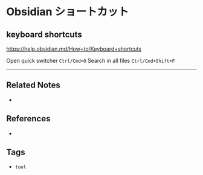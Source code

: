 # Obsidian ショートカット
## keyboard shortcuts
https://help.obsidian.md/How+to/Keyboard+shortcuts
 
 Open quick switcher `Ctrl/Cmd+O`
 Search in all files `Ctrl/Cmd+Shift+F`

---
## Related Notes
- 

## References
- 

## Tags
- `tool` 